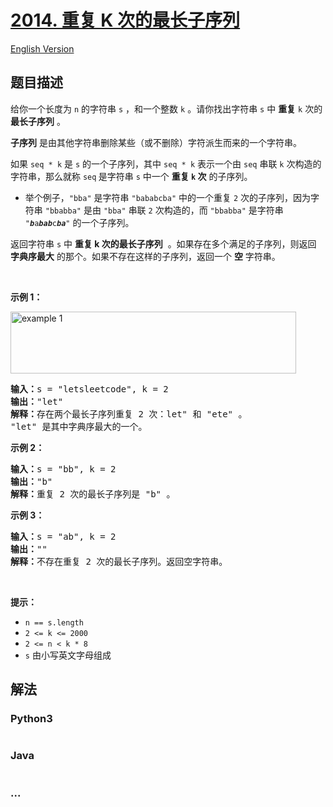 # [2014. 重复 K 次的最长子序列](https://leetcode.cn/problems/longest-subsequence-repeated-k-times)

[English Version](/solution/2000-2099/2014.Longest%20Subsequence%20Repeated%20k%20Times/README_EN.md)

## 题目描述

<!-- 这里写题目描述 -->

<p>给你一个长度为 <code>n</code> 的字符串 <code>s</code> ，和一个整数 <code>k</code> 。请你找出字符串 <code>s</code> 中 <strong>重复</strong> <code>k</code> 次的 <strong>最长子序列</strong> 。</p>

<p><strong>子序列</strong> 是由其他字符串删除某些（或不删除）字符派生而来的一个字符串。</p>

<p>如果&nbsp;<code>seq * k</code> 是 <code>s</code> 的一个子序列，其中 <code>seq * k</code> 表示一个由 <code>seq</code> 串联 <code>k</code>&nbsp;次构造的字符串，那么就称 <code>seq</code><strong> </strong>是字符串 <code>s</code> 中一个 <strong>重复 <code>k</code> 次</strong> 的子序列。</p>

<ul>
	<li>举个例子，<code>"bba"</code> 是字符串 <code>"bababcba"</code> 中的一个重复 <code>2</code> 次的子序列，因为字符串 <code>"bbabba"</code> 是由 <code>"bba"</code> 串联 <code>2</code> 次构造的，而&nbsp;<code>"bbabba"</code> 是字符串 <code>"<em><strong>b</strong></em>a<em><strong>bab</strong></em>c<em><strong>ba</strong></em>"</code> 的一个子序列。</li>
</ul>

<p>返回字符串 <code>s</code> 中 <strong>重复 k 次的最长子序列</strong>&nbsp; 。如果存在多个满足的子序列，则返回 <strong>字典序最大</strong> 的那个。如果不存在这样的子序列，返回一个 <strong>空</strong> 字符串。</p>

<p>&nbsp;</p>

<p><strong>示例 1：</strong></p>

<p><img alt="example 1" src="https://cdn.jsdelivr.net/gh/doocs/leetcode@main/solution/2000-2099/2014.Longest%20Subsequence%20Repeated%20k%20Times/images/longest-subsequence-repeat-k-times.png" style="width: 457px; height: 99px;" /></p>

<pre>
<strong>输入：</strong>s = "letsleetcode", k = 2
<strong>输出：</strong>"let"
<strong>解释：</strong>存在两个最长子序列重复 2 次：let" 和 "ete" 。
"let" 是其中字典序最大的一个。
</pre>

<p><strong>示例 2：</strong></p>

<pre>
<strong>输入：</strong>s = "bb", k = 2
<strong>输出：</strong>"b"
<strong>解释：</strong>重复 2 次的最长子序列是 "b" 。
</pre>

<p><strong>示例 3：</strong></p>

<pre>
<strong>输入：</strong>s = "ab", k = 2
<strong>输出：</strong>""
<strong>解释：</strong>不存在重复 2 次的最长子序列。返回空字符串。
</pre>

<p>&nbsp;</p>

<p><strong>提示：</strong></p>

<ul>
	<li><code>n == s.length</code></li>
	<li><code>2 &lt;= k &lt;= 2000</code></li>
	<li><code>2 &lt;= n &lt; k * 8</code></li>
	<li><code>s</code> 由小写英文字母组成</li>
</ul>

## 解法

<!-- 这里可写通用的实现逻辑 -->

<!-- tabs:start -->

### **Python3**

<!-- 这里可写当前语言的特殊实现逻辑 -->

```python

```

### **Java**

<!-- 这里可写当前语言的特殊实现逻辑 -->

```java

```

### **...**

```

```

<!-- tabs:end -->
